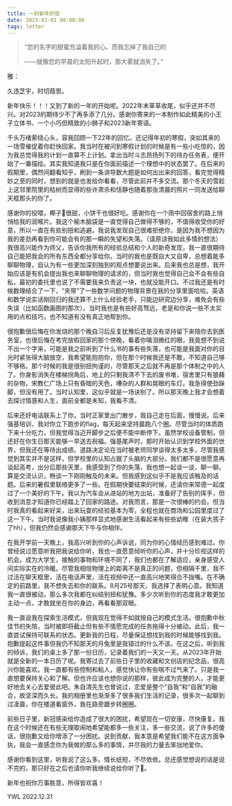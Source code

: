 ```yaml
---
title: 一封新年的信
date: 2023-01-01 00:00:00
tags: letter
---
```




> “您的名字的甜蜜充溢着我的心。而我忘掉了我自己的
>
> ——就像您的早晨的太阳升起时，那大雾就消失了。”

雅：

久违芝宇，时切葭思。

新年快乐！！！又到了新的一年的开始呢。2022年末草草收尾，似乎还并不尽兴。对2023的期待少不了再多添了几分。感谢你寄来的一本制作如此精美的小王子立体书、一个小巧但精致的小狮子和2023新年寄语。

千头万绪萦绕心头，容我回顾一下22年的回忆。还记得年初的寒假，突如其来的一场雪催促着你赶快回家。我当时在被问到寒假计划的时候是有一些小吃惊的，因为我总觉得我的计划一直算不上计划。拿出当时斗志昂扬列下的待办任务表，便开始了一番描绘。其实我知道我只是在你面前描述一个理想中的状态罢了。在后来的假期里，偶然间翻看知乎，刷到一条讲导数大题是如何出出来的回答，看完觉得精妙之至的同时，想到的就是也发给你看看，尽管此前并不多交流。那个冬天的雪趁上这邻里院里的枯树而显得的些许肃杀和恬静也随着那张清晨的照片一同发送给聊天框那头的你了。

感谢你的投喂，椰子🥥很甜，小饼干也很好吃。感谢你在一个雨中回宿舍的路上悄悄给我的润喉片。我这个榆木脑袋是一直觉得自己做得不够的，不值得收受你的好意，所以一直在有些别扭和逃避。我说我发现自己很难拒绝你，是因为我不想因为我的差劲再看到你可能会有的那一瞬的失望和失落。（请原谅我如此多情的想法）我很高兴能作为师父，告诉你我所有的经验总结和个人的新奇发现，我一直很期待自己能把我会的所有东西全都分享给你。当时的我也是既自大又自卑，总想着能多聊聊物理，自认为有一些更加深刻独到的观点想要说出来。后来我也总是想，我开始应该是有机会提出我也来聊聊物理的请求的，但当时我也觉得自己会不会有些自私，最初的委托里也说了不需要我来负责这一块，也就没能开口。不过我还是有时候数理结合了一下，“夹带”了一些数学问题的物理背景在我的分享里面哈哈。英语和数学说实话刚回归的我还算不上什么经验老手，只能边研究边分享，难免会有些失误（比如函数画图的那次）。当时我也是有些好高骛远，老是和你说一些不太实用的点和技巧，也不知道有没有真正地帮到你。

很抱歉很后悔在你发烧的那个晚自习后反复犹豫后还是没有坚持留下来陪你去到医务室，也很后悔在考完放假回家的那个傍晚，看着你噙泪微红的眼，我竟想不到说不出一个字来，可能是我之前听到了什么书的事有些失落，也可能是我面对你的目光时紧张得大脑放空，我希望能抱抱你，但在那个时候我还是不敢，不知道自己够不够格。那个时候的我是很别扭拘谨的，尽管那天之后就不再是那个体制之中的人了。你身影消失在楼梯拐角后，地上的只剩我清不下去的废书堆，宿舍里只有狼藉的杂物，宋教仁广场上只有昏暗的天色，嘈杂的人群和晃眼的车灯。我急得使劲跺脚，但没有用了。当时认知里，这似乎就是一场诀别了。所以那天晚上我才会想着去探讨情感和人生，面前全都是未知，我看不清。

后来还好电话联系上了你，当时正家里出门散步，我自己走在后面，慢慢说。后来强基培训，我对你立下跑步的flag，每天起来坚持晨跑八个圈。尽管当时的体质跑下来十分吃力，但我觉得当迈开脚步之后便不能中断停下。虽然学校设备管制，但还好在你生日那天能够一早送去祝福。强基尾声时，那时开始认识到学校外面的世界，但我还在等待出成绩。道路决定论在当时被老师同学谈得太多太多，尽管我感觉到其实并不是这样，但学校里的认知占据了头脑的大部分。我们都不是很愿意再谈起高考，出分后那些天里，我感受到了你的失落，我也想一起谈一谈，聊一聊。算是交流认识，畅谈一下刚刚触及的未来。但我感到这似乎不是我应该触及的话题。后来的暑假里联络更多了一些。在假期快要结束的时候，还请你来常德一起度过了一个美好的下午。我以为汽车会从进站的地方出站，准备好了告别的挥手，但收到消息才知道你已经踏上了回家的路途。对我而言，那是一次很棒的约会。但当时我真的看起来好呆，出来玩耍的经验基本为零，全程也就在商场和公园里度过了这一下午。当时我说像我小姨那样显式地感谢生活看起来有些些幼稚（在装大孩子了hh），但我仍然会感谢那天下午与你相伴。

在我开学前一天晚上，我高兴听到你的心声诉说，同为你的心情经历感到难过。你曾经说过愿意听我把我说给你听，我也一直愿意倾听你的心声，并十分珍视这样的机会。成为大学生，接触的事物和环境不同了，我们也都在了解适应，亲身感受人间实际实在的冷暖。尽管我相信物理上的距离不是真正的问题，但相隔千里，我不过活在聊天框里，活在电话声里，活在视频中还一直高兴地笑得合不拢嘴。在不确定的前路里，我不想失去和你的联系。8月25号那天，我选择了表明心意。我知道我一直很被动，那么多次我都在纠结别扭和犹豫。多少次听到你的态度我才敢更加主动一点，才敢就坐在你的身边，再看看那双眼。

我一直说我在探索生活模式，但我现在觉得不如就按自己的模式生活。很抱歉中秋佳节的失陪，当时被即将截止但有些不情愿完成的任务拖得十分被动。此后，我一直尝试保持可联系的状态。更新我的日程，尽量保证想找到我的时候能够找到我。抱歉提起这件事但我仍不知那天的月兔里是我错过的什么不该。在这之后，听到我的倾诉，我们的桌上多了那一份日历，记录着我们的一天又一天。从2023年开始就是全新的一本日历了呢。我寄过去了前些日子里的收藏和文创店的纪念品，很高兴你能喜欢。我一直都有些控制和粘人，感觉快让你有些喘不过气来了。只是我一直想要保持关心和了解。但也许应该也想你说的那样，彼此成为完整的人，才能更好地去关心去爱彼此吧。朱自清先生也曾说过，恋爱是整个“自我”和“自我”的融合，故坚深而久长。我的相册里也渐渐多了很多我们生活的记录，很多次一起聊到过凌晨，你在楼道看窗外，我在路旁踱步转圈圈。

前些日子里，新冠感染给你造成了很大的困扰，希望现在一切安康，尽快康复。我在这个时候还在有些无理取闹地希望能都多一些关注，多一些交流，说了许多的傻话，很抱歉又给你增添了一分困扰。说到贡献，我本意是希望我们能不在这方面争执，我会一直感念你为我做的那么多的事情，并尽我的力量去笨拙地爱你。

感谢你看到这里，听我说了这么多。情长纸短，不尽依依。总还感觉想说的话是说不完的，那只好在之后也请你听我继续说给你听了🌹。

新年也祝你万事胜意，所得皆欢喜！

YWL 2022.12.31